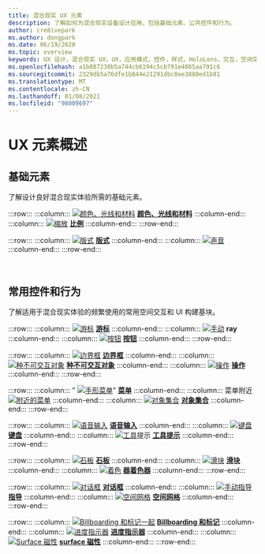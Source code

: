 ```yaml
---
title: 混合现实 UX 元素
description: 了解如何为混合现实设备设计应用，包括基础元素、公共控件和行为。
author: cre8ivepark
ms.author: dongpark
ms.date: 06/19/2020
ms.topic: overview
keywords: UX 设计，混合现实 UX，UX，应用模式，控件，样式，HoloLens，交互，空间交互，空间 UI，UX 元素，行为，构建基块，版式，颜色，混合现实耳机，windows Mixed Reality 耳机，虚拟现实耳机，HoloLens，MRTK，混合现实工具包
ms.openlocfilehash: a1b087230b5a744cb6194c5cb791e4085aa791c6
ms.sourcegitcommit: 2329db5a76dfe1b844e21291dbc8ee3888ed1b81
ms.translationtype: MT
ms.contentlocale: zh-CN
ms.lasthandoff: 01/08/2021
ms.locfileid: "98009697"
---
```

# <a name="ux-elements-overview"></a>UX 元素概述

## <a name="foundational-elements"></a>基础元素

了解设计良好混合现实体验所需的基础元素。

:::row:::
    :::column:::
       [ ![ 颜色、光线和材料](images/640px-fragments.png)](color-light-and-materials.md) **[颜色、光线和材料](color-light-and-materials.md)**
    :::column-end:::
    :::column:::
       [ ![ 缩放](images/volvo-cars-microsoft-hololens-experience01-640px.png)](scale.md) **[比例](scale.md)**
    :::column-end:::
:::row-end:::

:::row:::
    :::column:::
       [ ![ 版式](images/typography-cover.png)](typography.md) **[版式](typography.md)**
    :::column-end:::
    :::column:::
       [ ![ 声音](images/spatialaudio.png)](spatial-sound-design.md) **[](spatial-sound-design.md)**
    :::column-end:::
:::row-end:::

<br>

## <a name="common-controls-and-behaviors"></a>常用控件和行为

了解适用于混合现实体验的频繁使用的常用空间交互和 UI 构建基块。

:::row:::
    :::column:::
       [ ![ 游标](images/UX_Hero_Cursor.jpg)](cursors.md) **[游标](cursors.md)**
    :::column-end:::
    :::column:::
       [ ![ 手动](images/UX_Hero_HandRay.jpg)](point-and-commit.md) **[](point-and-commit.md) ray**
    :::column-end:::
    :::column:::
       [ ![ 按钮](images/UX_Hero_Button.jpg)](button.md) **[按钮](button.md)**
    :::column-end:::
:::row-end:::

:::row:::
    :::column:::
       [ ![ 边界框](images/UX_Hero_BoundingBox.jpg)](app-bar-and-bounding-box.md) **[边界框](app-bar-and-bounding-box.md)**
    :::column-end:::
    :::column:::
       [ ![ 种不可交互对象](images/UX_Hero_Interactable.jpg)](interactable-object.md) **[种不可交互对象](interactable-object.md)**
    :::column-end:::
    :::column:::
       [ ![ 操作](images/UX_Hero_Manipulation.jpg)](direct-manipulation.md) **[操作](direct-manipulation.md)**
    :::column-end:::
:::row-end:::

:::row:::
    :::column:::
       " [ ![ 手形菜单](images/UX_Hero_HandMenu.jpg)](hand-menu.md)" **[菜单](hand-menu.md)**
    :::column-end:::
    :::column:::
       菜单附近 [ ![ 附近的菜单](images/UX_Hero_NearMenu.jpg)](near-menu.md) **[](near-menu.md)**
    :::column-end:::
    :::column:::
       [ ![ 对象集合](images/UX_Hero_ObjectCollection.jpg)](object-collection.md) **[对象集合](object-collection.md)**
    :::column-end:::
:::row-end:::

:::row:::
    :::column:::
       [ ![ 语音输入](images/UX_Hero_VoiceCommand.jpg)](voice-input.md) **[语音输入](voice-input.md)**
    :::column-end:::
    :::column:::
       [ ![ 键盘](images/UX_Hero_Keyboard.jpg)](keyboard.md) **[键盘](keyboard.md)**
    :::column-end:::
    :::column:::
       [ ![ 工具](images/UX_Hero_Tooltip.jpg)](tooltip.md)提示 **[工具提示](tooltip.md)**
    :::column-end:::
:::row-end:::

:::row:::
    :::column:::
       [ ![ 石板](images/UX_Hero_Slate.jpg)](slate.md) **[石板](slate.md)**
    :::column-end:::
    :::column:::
       [ ![ 滑块](images/UX_Hero_Slider.jpg)](slider.md) **[滑块](slider.md)**
    :::column-end:::
    :::column:::
        [ ![ 着色](images/UX_Hero_StandardShader.jpg)](shader.md) **[器着色器](shader.md)**
    :::column-end:::
:::row-end:::

:::row:::
    :::column:::
       [ ![ 对话框](images/MRTK_UX_Dialog.jpg)](dialog-ui.md) **[对话框](dialog-ui.md)**
    :::column-end:::
    :::column:::
       [ ![ 手动指导](images/HandCoach/MRTK_handCoach.jpg)](hand-coach.md) **[指导](hand-coach.md)**
    :::column-end:::
    :::column:::
       [ ![ 空间网格](images/MRTK_PulseShader_SpatialMesh.gif)](spatial-mesh-ux.md) **[空间网格](spatial-mesh-ux.md)**
    :::column-end:::
:::row-end:::

:::row:::
    :::column:::
        [ ![ Billboarding 和标记一起](images/MRTK_TagAlong.gif)](billboarding-and-tag-along.md) **[Billboarding 和标记](billboarding-and-tag-along.md)**
    :::column-end:::
    :::column:::
       [ ![ 进度指示器](images/MRTK_ProgressIndicator.gif)](progress.md) **[进度指示器](progress.md)**
    :::column-end:::
    :::column:::
       [ ![ Surface 磁性](images/MRTK_SurfaceMagnetism.gif)](surface-magnetism.md) **[surface 磁性](surface-magnetism.md)**
    :::column-end:::
:::row-end:::

<br>
